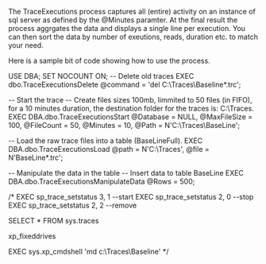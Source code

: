The TraceExecutions process captures all (entire) activity on an instance of sql server as defined by the @Minutes paramter.
At the final result the process aggrgates the data and displays a single line per execution.
You can then sort the data by number of exeutions, reads, duration etc. to match your need.


Here is a sample bit of code showing how to use the process.

﻿USE DBA; SET NOCOUNT ON;
-- Delete old traces
EXEC dbo.TraceExecutionsDelete @command = 'del C:\Traces\Baseline*.trc';


-- Start the trace
-- Create files sizes 100mb, limmited to 50 files (in FIFO), for a 10 minutes duration, the destination folder for the traces is: C:\Traces.
EXEC DBA.dbo.TraceExecutionsStart @Database = NULL, @MaxFileSize = 100, @FileCount = 50, @Minutes = 10, @Path = N'C:\Traces\BaseLine';


-- Load the raw trace files into a table (BaseLineFull).
EXEC DBA.dbo.TraceExecutionsLoad @path = N'C:\Traces\', @file =  N'BaseLine*.trc';


-- Manipulate the data in the table 
-- Insert data to table BaseLine
EXEC DBA.dbo.TraceExecutionsManipulateData @Rows = 500;


/*
EXEC  sp_trace_setstatus 3, 1 --start
EXEC  sp_trace_setstatus 2, 0 --stop
EXEC  sp_trace_setstatus 2, 2 --remove

SELECT * FROM sys.traces 

xp_fixeddrives

EXEC sys.xp_cmdshell 'md c:\Traces\Baseline'
*/
